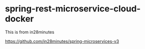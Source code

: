 # spring-rest-microservice-cloud-docker

This is from in28minutes

https://github.com/in28minutes/spring-microservices-v3
